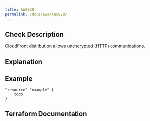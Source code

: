 ```yaml
---
title: AWS020
permalink: /docs/aws/AWS020/
---
```



## Check Description

CloudFront distribution allows unencrypted (HTTP) communications.

## Explanation

## Example

```
"resource" "example" {
	todo
}
```

## Terraform Documentation

